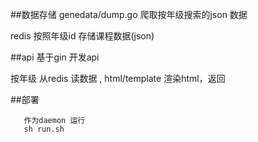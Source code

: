 ##数据存储
genedata/dump.go 爬取按年级搜索的json 数据 

redis 按照年级id 存储课程数据(json)
  

##api 
   基于gin 开发api 
   
   按年级  从redis 读数据 , html/template 渲染html，返回
   
##部署 
 ```apple js
    作为daemon 运行 
    sh run.sh 
```

